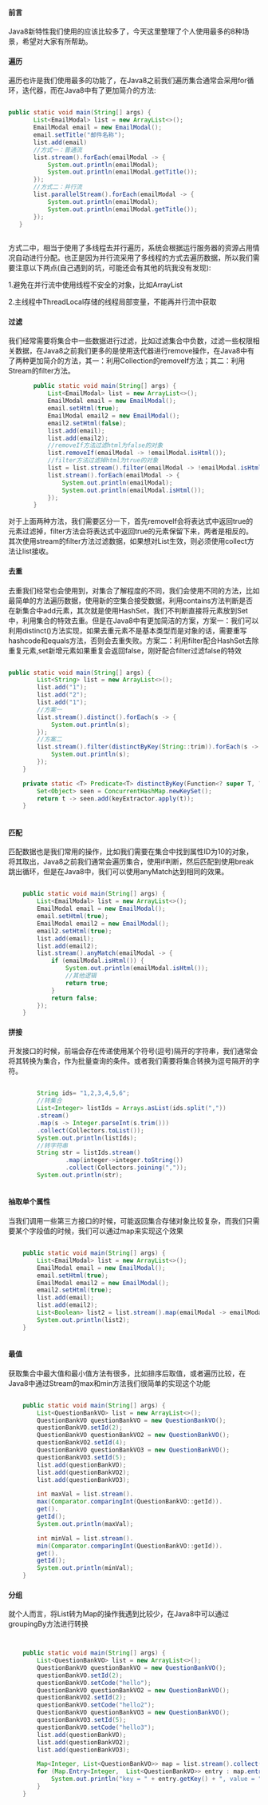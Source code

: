 #### ​前言
Java8新特性我们使用的应该比较多了，今天这里整理了个人使用最多的8种场景，希望对大家有所帮助。
#### ​遍历
遍历也许是我们使用最多的功能了，在Java8之前我们遍历集合通常会采用for循环，迭代器，而在Java8中有了更加简介的方法:

 ```java
 
public static void main(String[] args) {
        List<EmailModal> list = new ArrayList<>();
        EmailModal email = new EmailModal();
        email.setTitle("邮件名称");
        list.add(email)
        //方式一：普通流
        list.stream().forEach(emailModal -> {
            System.out.println(emailModal);
            System.out.println(emailModal.getTitle());
        });
        //方式二：并行流
        list.parallelStream().forEach(emailModal -> {
            System.out.println(emailModal);
            System.out.println(emailModal.getTitle());
        });
    }
    
 ```
    
方式二中，相当于使用了多线程去并行遍历，系统会根据运行服务器的资源占用情况自动进行分配。也正是因为并行流采用了多线程的方式去遍历数据，所以我们需要注意以下两点(自己遇到的坑，可能还会有其他的坑我没有发现):

1.避免在并行流中使用线程不安全的对象，比如ArrayList

2.主线程中ThreadLocal存储的线程局部变量，不能再并行流中获取
#### 过滤
我们经常需要将集合中一些数据进行过滤，比如过滤集合中负数，过滤一些权限相关数据，在Java8之前我们更多的是使用迭代器进行remove操作，在Java8中有了两种更加简介的方法，其一：利用Collection的removeIf方法；其二：利用Stream的filter方法。

```java
       public static void main(String[] args) {
           List<EmailModal> list = new ArrayList<>();
           EmailModal email = new EmailModal();
           email.setHtml(true);
           EmailModal email2 = new EmailModal();
           email2.setHtml(false);
           list.add(email);
           list.add(email2);
           //removeIf方法过滤html为false的对象
           list.removeIf(emailModal -> !emailModal.isHtml());
           //filter方法过滤掉html为true的对象
           list = list.stream().filter(emailModal -> !emailModal.isHtml()).collect(Collectors.toList());
           list.stream().forEach(emailModal -> {
               System.out.println(emailModal);
               System.out.println(emailModal.isHtml());
           });
       } 
```

对于上面两种方法，我们需要区分一下，首先removeIf会将表达式中返回true的元素过滤掉，filter方法会将表达式中返回true的元素保留下来，两者是相反的。其次使用stream的filter方法过滤数据，如果想对List生效，则必须使用collect方法让list接收。
#### 去重
去重我们经常也会使用到，对集合了解程度的不同，我们会使用不同的方法，比如最简单的方法遍历数据，使用新的空集合接受数据，利用contains方法判断是否在新集合中add元素，其次就是使用HashSet，我们不判断直接将元素放到Set中，利用集合的特效去重。但是在Java8中有更加简洁的方案，方案一：我们可以利用distinct()方法实现，如果去重元素不是基本类型而是对象的话，需要重写hashcode和equals方法，否则会去重失败。方案二：利用filter配合HashSet去除重复元素,set新增元素如果重复会返回false，刚好配合filter过滤false的特效
```java

public static void main(String[] args) {
        List<String> list = new ArrayList<>();
        list.add("1");
        list.add("2");
        list.add("1");
        //方案一
        list.stream().distinct().forEach(s -> {
            System.out.println(s);
        });
        //方案二
        list.stream().filter(distinctByKey(String::trim)).forEach(s -> {
            System.out.println(s);
        });
    }

    private static <T> Predicate<T> distinctByKey(Function<? super T, ?> keyExtractor) {
        Set<Object> seen = ConcurrentHashMap.newKeySet();
        return t -> seen.add(keyExtractor.apply(t));
    }
    
```
#### 匹配
匹配数据也是我们常用的操作，比如我们需要在集合中找到属性ID为10的对象，将其取出，Java8之前我们通常会遍历集合，使用if判断，然后匹配到使用break跳出循环，但是在Java8中，我们可以使用anyMatch达到相同的效果。
```java

    public static void main(String[] args) {
        List<EmailModal> list = new ArrayList<>();
        EmailModal email = new EmailModal();
        email.setHtml(true);
        EmailModal email2 = new EmailModal();
        email2.setHtml(true);
        list.add(email);
        list.add(email2);
        list.stream().anyMatch(emailModal -> {
            if (emailModal.isHtml()) {
                System.out.println(emailModal.isHtml());
                //其他逻辑
                return true;
            }
            return false;
        });
    }
```
#### 拼接
开发接口的时候，前端会存在传递使用某个符号(逗号)隔开的字符串，我们通常会将其转换为集合，作为批量查询的条件。或者我们需要将集合转换为逗号隔开的字符。
```java

        String ids= "1,2,3,4,5,6";
        //转集合
        List<Integer> listIds = Arrays.asList(ids.split(","))
        .stream()
        .map(s -> Integer.parseInt(s.trim()))
        .collect(Collectors.toList());
        System.out.println(listIds);
        //转字符串
        String str = listIds.stream()
                .map(integer->integer.toString())
                .collect(Collectors.joining(","));
        System.out.println(str);
        
```
#### 抽取单个属性
当我们调用一些第三方接口的时候，可能返回集合存储对象比较复杂，而我们只需要某个字段值的时候，我们可以通过map来实现这个效果
```java

    public static void main(String[] args) {
        List<EmailModal> list = new ArrayList<>();
        EmailModal email = new EmailModal();
        email.setHtml(true);
        EmailModal email2 = new EmailModal();
        email2.setHtml(true);
        list.add(email);
        list.add(email2);
        List<Boolean> list2 = list.stream().map(emailModal -> emailModal.isHtml()).collect(Collectors.toList());
        System.out.println(list2);
    }
    
```
#### 最值
获取集合中最大值和最小值方法有很多，比如排序后取值，或者遍历比较，在Java8中通过Stream的max和min方法我们很简单的实现这个功能
```java

    public static void main(String[] args) {
        List<QuestionBankVO> list = new ArrayList<>();
        QuestionBankVO questionBankVO = new QuestionBankVO();
        questionBankVO.setId(2);
        QuestionBankVO questionBankVO2 = new QuestionBankVO();
        questionBankVO2.setId(4);
        QuestionBankVO questionBankVO3 = new QuestionBankVO();
        questionBankVO3.setId(5);
        list.add(questionBankVO);
        list.add(questionBankVO2);
        list.add(questionBankVO3);

        int maxVal = list.stream().
        max(Comparator.comparingInt(QuestionBankVO::getId)).
        get().
        getId();
        System.out.println(maxVal);

        int minVal = list.stream().
        min(Comparator.comparingInt(QuestionBankVO::getId)).
        get().
        getId();
        System.out.println(minVal);
    }
```
#### 分组
就个人而言，将List转为Map的操作我遇到比较少，在Java8中可以通过groupingBy方法进行转换
```java


    public static void main(String[] args) {
        List<QuestionBankVO> list = new ArrayList<>();
        QuestionBankVO questionBankVO = new QuestionBankVO();
        questionBankVO.setId(2);
        questionBankVO.setCode("hello");
        QuestionBankVO questionBankVO2 = new QuestionBankVO();
        questionBankVO2.setId(2);
        questionBankVO.setCode("hello2");
        QuestionBankVO questionBankVO3 = new QuestionBankVO();
        questionBankVO3.setId(5);
        questionBankVO.setCode("hello3");
        list.add(questionBankVO);
        list.add(questionBankVO2);
        list.add(questionBankVO3);

        Map<Integer, List<QuestionBankVO>> map = list.stream().collect(Collectors.groupingBy(QuestionBankVO::getId));
        for (Map.Entry<Integer,  List<QuestionBankVO>> entry : map.entrySet()) {
            System.out.println("key = " + entry.getKey() + ", value = " + entry.getValue());
        }
    }

```
